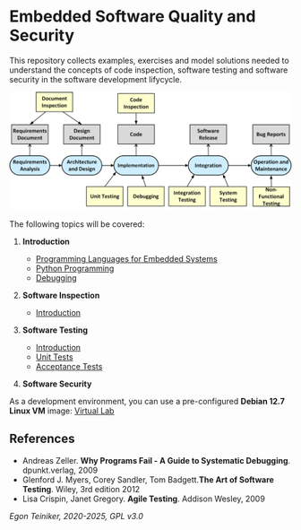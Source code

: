 # Embedded Software Quality and Security

This repository collects examples, exercises and model solutions needed to understand
the concepts of code inspection, software testing and software security in the 
software development lifycycle.

![Testing in the SDL](introduction/figures/TestingInTheSDLC.png)

The following topics will be covered:

1. **Introduction**
    * [Programming Languages for Embedded Systems](introduction/ProgrammingLanguages.md)
    * [Python Programming](https://github.com/teiniker/teiniker-lectures-python)
    * [Debugging](debugging)

2. **Software Inspection**
    * [Introduction](inspection)

3. **Software Testing**
    * [Introduction](testing/README.md)
    * [Unit Tests](testing/unit-tests/)
    * [Acceptance Tests](testing/acceptance-tests/)


4. **Software Security**


As a development environment, you can use a pre-configured **Debian 12.7 Linux VM**
image:
[Virtual Lab](https://drive.google.com/drive/folders/1AzsF4Mvh1HJ8k6OW5W5hQ5CF0HdqA51l)

## References
* Andreas Zeller. **Why Programs Fail - A Guide to Systematic Debugging**. dpunkt.verlag, 2009
* Glenford J. Myers, Corey Sandler, Tom Badgett.**The Art of Software Testing**. Wiley, 3rd edition 2012
* Lisa Crispin, Janet Gregory. **Agile Testing**. Addison Wesley, 2009

*Egon Teiniker, 2020-2025, GPL v3.0*


